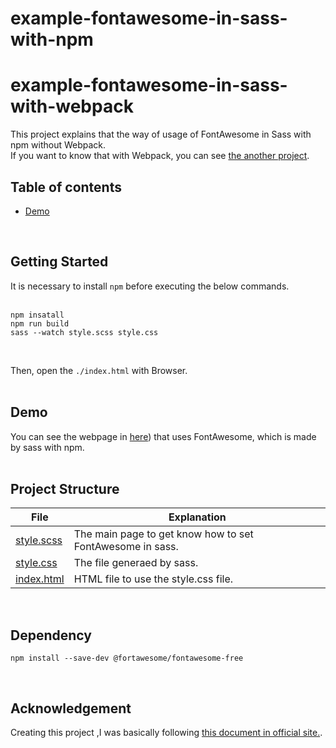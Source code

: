 # example-fontawesome-in-sass-with-npm

# example-fontawesome-in-sass-with-webpack
This project explains that the way of usage of FontAwesome in Sass with npm without Webpack.  
If you want to know that with Webpack, you can see [the another project](https://github.com/fukugit/example-fontawesome-in-sass-with-webpack).
<br/>

<!-- START doctoc generated TOC please keep comment here to allow auto update -->
<!-- DON'T EDIT THIS SECTION, INSTEAD RE-RUN doctoc TO UPDATE -->
## Table of contents

- [Demo](#demo)

<!-- END doctoc generated TOC please keep comment here to allow auto update -->

<br/>


## Getting Started
It is necessary to install ```npm``` before executing the below commands.  
<br/>

```
npm insatall
npm run build
sass --watch style.scss style.css
```

<br/>

Then, open the ```./index.html``` with Browser.  
<br/>

## Demo
You can see the webpage in [here](https://fukugit.github.io/example-fontawesome-in-sass-with-npm/)) that uses FontAwesome, which is made by sass with npm.  
<br/>


## Project Structure
| File                       | Explanation                                               |
| -------------------------- | --------------------------------------------------------- |
| [style.scss](./style.scss) | The main page to get know how to set FontAwesome in sass. |
| [style.css](./style.css)   | The file generaed by sass.                                |
| [index.html](./index.html) | HTML file to use the style.css file.                      |

<br/>

## Dependency 

```
npm install --save-dev @fortawesome/fontawesome-free
```
<br/>

## Acknowledgement
Creating this project ,I was basically following [this document in official site.](https://fontawesome.com/v5.0/how-to-use/on-the-web/using-with/sass).  

<br/>



